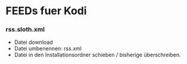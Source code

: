 # FEEDs fuer Kodi
### rss.sloth.xml
- Datei download
- Datei umbenennen: rss.xml
- Datei in den Installationsordner schieben / bisherige überschreiben.
